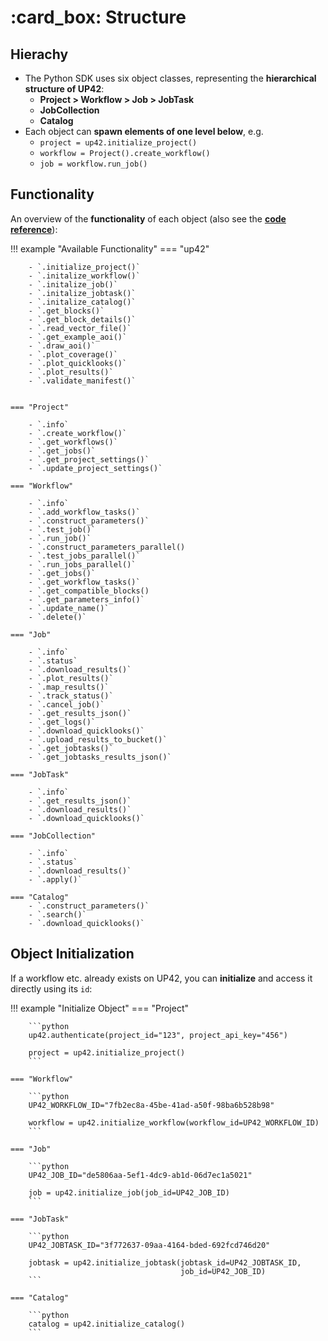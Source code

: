 # :card_box: Structure

## Hierachy

- The Python SDK uses six object classes, representing the **hierarchical structure of UP42**:
    - **Project > Workflow > Job > JobTask**
    - **JobCollection**
    - **Catalog**
- Each object can **spawn elements of one level below**, e.g.
    - `project = up42.initialize_project()`
    - `workflow = Project().create_workflow()`
    - `job = workflow.run_job()`


## Functionality

An overview of the **functionality** of each object 
(also see the [**code reference**](https://sdk.up42.com/reference/project/)):

!!! example "Available Functionality"
    === "up42"
    
        - `.initialize_project()`
        - `.initalize_workflow()`
        - `.initalize_job()`
        - `.initalize_jobtask()`
        - `.initalize_catalog()`
        - `.get_blocks()`
        - `.get_block_details()`
        - `.read_vector_file()`
        - `.get_example_aoi()`
        - `.draw_aoi()`
        - `.plot_coverage()`
        - `.plot_quicklooks()`
        - `.plot_results()`
        - `.validate_manifest()`
       
    
    === "Project"
        
        - `.info`
        - `.create_workflow()`
        - `.get_workflows()`
        - `.get_jobs()`
        - `.get_project_settings()`
        - `.update_project_settings()`
    
    === "Workflow"
        
        - `.info`
        - `.add_workflow_tasks()`
        - `.construct_parameters()`
        - `.test_job()`
        - `.run_job()`
        - `.construct_parameters_parallel()
        - `.test_jobs_parallel()`
        - `.run_jobs_parallel()`
        - `.get_jobs()`
        - `.get_workflow_tasks()`
        - `.get_compatible_blocks()
        - `.get_parameters_info()`
        - `.update_name()`
        - `.delete()`
        
    === "Job"
    
        - `.info`
        - `.status`
        - `.download_results()`
        - `.plot_results()`
        - `.map_results()`
        - `.track_status()`
        - `.cancel_job()`
        - `.get_results_json()`
        - `.get_logs()`
        - `.download_quicklooks()`
        - `.upload_results_to_bucket()`
        - `.get_jobtasks()`
        - `.get_jobtasks_results_json()`
        
    === "JobTask"
        
        - `.info`
        - `.get_results_json()`
        - `.download_results()`
        - `.download_quicklooks()`
        
    === "JobCollection"
    
        - `.info`
        - `.status`
        - `.download_results()`
        - `.apply()`
        
    === "Catalog"
        - `.construct_parameters()`
        - `.search()`
        - `.download_quicklooks()`

        
        
## Object Initialization

If a workflow etc. already exists on UP42, you can **initialize** and access it directly using its `id`:

!!! example "Initialize Object"
    === "Project"
    
        ```python
        up42.authenticate(project_id="123", project_api_key="456")
        
        project = up42.initialize_project()
        ```
    
    === "Workflow"

        ```python
        UP42_WORKFLOW_ID="7fb2ec8a-45be-41ad-a50f-98ba6b528b98"
        
        workflow = up42.initialize_workflow(workflow_id=UP42_WORKFLOW_ID)
        ```
        
    === "Job"

        ```python
        UP42_JOB_ID="de5806aa-5ef1-4dc9-ab1d-06d7ec1a5021"
        
        job = up42.initialize_job(job_id=UP42_JOB_ID)
        ```
      
    === "JobTask"
    
        ```python
        UP42_JOBTASK_ID="3f772637-09aa-4164-bded-692fcd746d20"
        
        jobtask = up42.initialize_jobtask(jobtask_id=UP42_JOBTASK_ID,
                                          job_id=UP42_JOB_ID)
        ```
       
    === "Catalog"
    
        ```python
        catalog = up42.initialize_catalog()
        ```

